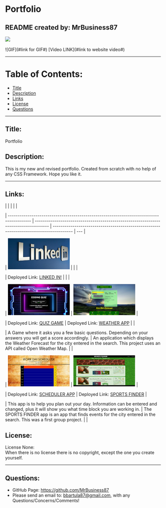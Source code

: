 # Portfolio

## README created by: MrBusiness87

![](https://img.shields.io/badge/license-NONE-lightgrey)

![GIF](#link for GIF#)
[Video LINK](#link to website video#)

---

# Table of Contents:

- [Title](#Title)
- [Description](#Description)
- [Links](#Links)
- [License](#License)
- [Questions](#Questions)

---

## Title:

Portfolio

## Description:

This is my new and revised portfolio. Created from scratch with no help of any CSS Framework. Hope you like it.

---

## Links:

<!-- ROW1 -->

| | | | |

<!-- ROW2 -->

| ----------------------------------------------------------------------------------------- | ------------------------------------------------------------------------------------- | ---------------------------------------------------------------------------------------- | --- |

<!-- ROW3 -->

| <img src="./assets/thumbnails/LINKEDIN thumbnail.jpg" style="height:100px; width: 200px"> | | |

<!-- ROW4 -->

| Deployed Link: [LINKED IN!](https://www.linkedin.com/in/BorjanBartula) | | |

<!-- ROW5 -->

| <img src="./assets/thumbnails/QUIZ thumbnail.png" style="height:100px; width: 200px"> | <img src="./assets/thumbnails/WEATHER thumbnail.png" style="height:100px; width: 200px"> |

<!-- ROW6 -->

| Deployed Link: [QUIZ GAME](https://mrbusiness87.github.io/QUIZ-GAME/) | Deployed Link: [WEATHER APP](https://mrbusiness87.github.io/WEATHER_thumbnail.png) | |

<!-- ROW7 -->

| A Game where it asks you a few basic questions. Depending on your answers you will get a score accordingly. | An application which displays the Weather Forecast for the city entered in the search. This project uses an API called Open Weather Map. | |

<!-- ROW8 -->

| <img src="./assets/thumbnails/WORKDAY thumbnail.png" style="height:100px; width: 200px"> | <img src="./assets/thumbnails/SF-thumbnail.jpg" style="height:100px; width: 200px"> |

<!-- ROW8 -->

| Deployed Link: [SCHEDULER APP](https://mrbusiness87.github.io/Work-Day-Scheduler/) | Deployed Link: [SPORTS FINDER](https://mrbusiness87.github.io/Finder-Project1/) |

<!-- ROW9 -->

| This app is to help you plan out your day. Information can be entered and changed, plus it will show you what time block you are working in. | The SPORTS FINDER app is an app that finds events for the city entered in the search. This was a first group project. | |
<br>

## License:

License None: <br>When there is no license there is no copyright, except the one you create yourself.

---

## Questions:

- GitHub Page: https://github.com/MrBusiness87
- Please send an email to: bbartula87@gmail.com, with any Questions/Concerns/Comments!
